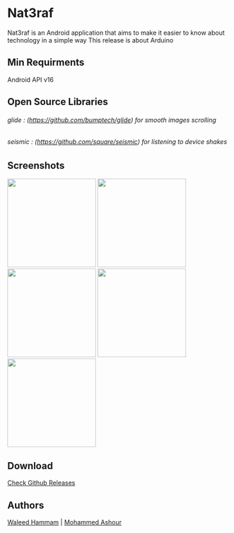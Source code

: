 # Nat3raf
Nat3raf is an Android application that aims to make it easier to know about technology in a simple way
This release is about Arduino

## Min Requirments
Android API v16

## Open Source Libraries
###### glide : (https://github.com/bumptech/glide) for smooth images scrolling
###### seismic : (https://github.com/square/seismic) for listening to device shakes

## Screenshots
<img src="https://user-images.githubusercontent.com/10658229/29322180-ede780d0-81dc-11e7-93aa-e2e44782ebb2.png" width="200">
<img src="https://user-images.githubusercontent.com/10658229/29322185-ef345652-81dc-11e7-9f23-c1e5dd16705f.png" width="200"> 
<img src="https://user-images.githubusercontent.com/10658229/29322181-ee1b84a2-81dc-11e7-8458-0c21363035fc.png" width="200">
<img src="https://user-images.githubusercontent.com/10658229/29322182-ee54f82c-81dc-11e7-9fcf-de40d45ca23c.png" width="200">
<img src="(https://user-images.githubusercontent.com/10658229/29322184-ef275ace-81dc-11e7-8567-f2404ca9efcc.png" width="200">

## Download
[Check Github Releases](https://github.com/waleedhammam/Nat3raf/releases/download/V1.0/Nat3raf.apk)

## Authors
[Waleed Hammam](https://github.com/waleedhammam) | [Mohammed Ashour](https://github.com/Mohammed-Ashour)
